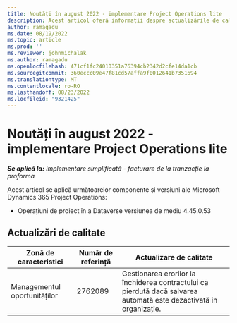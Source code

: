 ```yaml
---
title: Noutăți în august 2022 - implementare Project Operations lite
description: Acest articol oferă informații despre actualizările de calitate care sunt disponibile în versiunea din august 2022 a Microsoft Dynamics 365 Project Operations implementare simplă.
author: ramagadu
ms.date: 08/19/2022
ms.topic: article
ms.prod: ''
ms.reviewer: johnmichalak
ms.author: ramagadu
ms.openlocfilehash: 471cf1fc24010351a76394cb2342d2cfe14da1cb
ms.sourcegitcommit: 360eccc09e47f81cd57affa9f0012641b7351694
ms.translationtype: MT
ms.contentlocale: ro-RO
ms.lasthandoff: 08/23/2022
ms.locfileid: "9321425"
---
```

# <a name="whats-new-august-2022---project-operations-lite-deployment"></a>Noutăți în august 2022 - implementare Project Operations lite

_**Se aplică la:** implementare simplificată - facturare de la tranzacție la proforma_

Acest articol se aplică următoarelor componente și versiuni ale Microsoft Dynamics 365 Project Operations:

- Operațiuni de proiect în a Dataverse versiunea de mediu 4.45.0.53

## <a name="quality-updates"></a>Actualizări de calitate

| Zonă de caracteristici | Număr de referință | Actualizare de calitate |
| --- | --- | --- |
| Managementul oportunităților | 2762089 | Gestionarea erorilor la închiderea contractului ca pierdută dacă salvarea automată este dezactivată în organizație.|

